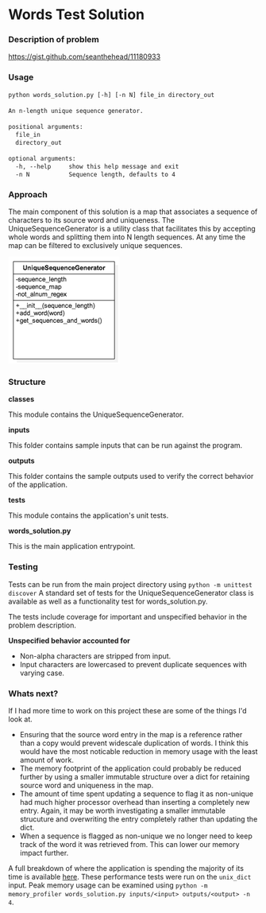 Words Test Solution
===================================

### Description of problem

https://gist.github.com/seanthehead/11180933

### Usage

```
python words_solution.py [-h] [-n N] file_in directory_out

An n-length unique sequence generator.

positional arguments:
  file_in
  directory_out

optional arguments:
  -h, --help     show this help message and exit  
  -n N           Sequence length, defaults to 4
```


### Approach

The main component of this solution is a map that associates a sequence of characters to its source word and uniqueness. The UniqueSequenceGenerator is a utility class that facilitates this by accepting whole words and splitting them into N length sequences. At any time the map can be filtered to exclusively unique sequences. 


![Image](class.png?raw=true)

### Structure

**classes**

This module contains the UniqueSequenceGenerator.

**inputs**

This folder contains sample inputs that can be run against the program.

**outputs**

This folder contains the sample outputs used to verify the correct behavior of the application.

**tests**

This module contains the application's unit tests.

**words_solution.py**

This is the main application entrypoint.


### Testing

Tests can be run from the main project directory using 
``` python -m unittest discover ``` A standard set of tests for the UniqueSequenceGenerator class is available as well as a functionality test for words_solution.py.

The tests include coverage for important and unspecified behavior in the problem description.

**Unspecified behavior accounted for**

- Non-alpha characters are stripped from input.
- Input characters are lowercased to prevent duplicate sequences with varying case.


### Whats next?

If I had more time to work on this project these are some of the things I'd look at. 

- Ensuring that the source word entry in the map is a reference rather than a copy would prevent widescale duplication of words. I think this would have the most noticable reduction in memory usage with the least amount of work.
- The memory footprint of the application could probably be reduced further by using a smaller immutable structure over a dict for retaining source word and uniqueness in the map.
- The amount of time spent updating a sequence to flag it as non-unique had much higher processor overhead than inserting a completely new entry. Again, it may be worth investigating a smaller immutable strucuture and overwriting the entry completely rather than updating the dict. 
- When a sequence is flagged as non-unique we no longer need to keep track of the word it was retrieved from. This can lower our memory impact further.

A full breakdown of where the application is spending the majority of its time is available [here](perf-CPU.txt). These performance tests were run on the ``` unix_dict ``` input. Peak memory usage can be examined using ``` python -m memory_profiler words_solution.py inputs/<input> outputs/<output> -n 4 ```. 